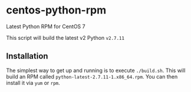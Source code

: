 # centos-python-rpm

Latest Python RPM for CentOS 7 

This script will build the latest v2 Python `v2.7.11`

## Installation

The simplest way to get up and running is to execute `./build.sh`. This will build an RPM called `python-latest-2.7.11-1.x86_64.rpm`. You can then install it via `yum` or `rpm`.
